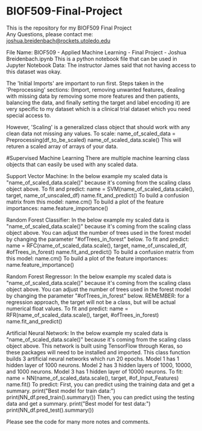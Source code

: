 # BIOF509-Final-Project
This is the repository for my BIOF509 Final Project  
Any Questions, please contact me: joshua.breidenbach@rockets.utoledo.edu

File Name: BIOF509 - Applied Machine Learning - Final Project - Joshua Breidenbach.ipynb
This is a python notebook file that can be used in Jupyter Notebook
Data: The instructor James said that not having access to this dataset was okay.

The 'Initial Imports' are important to run first.
Steps taken in the 'Preprocessing' sections: (Import, removing unwanted features, dealing with missing data by removing some more features and then patients, balancing the data, and finally setting the target and label encoding it) are very specific to my dataset which is a clinical trial dataset which you need special access to.

However, 'Scaling' is a generalized class object that should work with any clean data not missing any values.
To scale:
name_of_scaled_data = Preprocessing(df_to_be_scaled)
name_of_scaled_data.scale()
This will returen a scaled array of arrays of your data.

#Supervised Machine Learning
There are multiple machine learning class objects that can easily be used with any scaled data. 

Support Vector Machine:
In the below example my scaled data is "name_of_scaled_data.scale()" because it's coming from the scaling class object above.
To fit and predict:
name = SVM(name_of_scaled_data.scale(), target, name_of_unscaled_df)
name.fit_and_predict()
To build a confusion matrix from this model:
name.cm()
To build a plot of the feature importances:
name.feature_importance()

Random Forest Classifier:
In the below example my scaled data is "name_of_scaled_data.scale()" because it's coming from the scaling class object above.
You can adjust the number of trees used in the forest model by changing the parameter "#ofTrees_in_forest" below.
To fit and predict:
name = RFC(name_of_scaled_data.scale(), target, name_of_unscaled_df, #ofTrees_in_forest)
name.fit_and_predict()
To build a confusion matrix from this model:
name.cm()
To build a plot of the feature importances:
name.feature_importance()

Random Forest Regressor:
In the below example my scaled data is "name_of_scaled_data.scale()" because it's coming from the scaling class object above.
You can adjust the number of trees used in the forest model by changing the parameter "#ofTrees_in_forest" below.
REMEMBER: for a regression approach, the target will not be a class, but will be actual numerical float values.
To fit and predict:
name = RFR(name_of_scaled_data.scale(), target, #ofTrees_in_forest)
name.fit_and_predict()

Artificial Neural Network:
In the below example my scaled data is "name_of_scaled_data.scale()" because it's coming from the scaling class object above.
This network is built using TensorFlow through Keras, so these packages will need to be installed and imported.
This class function builds 3 artificial neural networks which run 20 epochs.
Model 1 has 1 hidden layer of 1000 neurons.
Model 2 has 3 hidden layers of 1000, 10000, and 1000 neurons.
Model 3 has 1 hidden layer of 10000 neurons.
To fit:
name = NN(name_of_scaled_data.scale(), target, #of_Input_Features)
name.fit()
To predict:
First, you can predict using the training data and get a summary.
print("Best model for train data:")
print(NN_df.pred_train().summary())
Then, you can predict using the testing data and get a summary.
print("Best model for test data:")
print(NN_df.pred_test().summary())

Please see the code for many more notes and comments.
